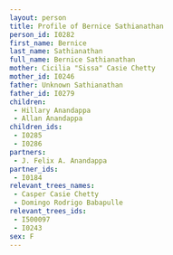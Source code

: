 ```yaml
---
layout: person
title: Profile of Bernice Sathianathan
person_id: I0282
first_name: Bernice
last_name: Sathianathan
full_name: Bernice Sathianathan
mother: Cicilia "Sissa" Casie Chetty
mother_id: I0246
father: Unknown Sathianathan
father_id: I0279
children:
 - Hillary Anandappa
 - Allan Anandappa
children_ids:
 - I0285
 - I0286
partners:
 - J. Felix A. Anandappa
partner_ids:
 - I0184
relevant_trees_names:
 - Casper Casie Chetty
 - Domingo Rodrigo Babapulle
relevant_trees_ids:
 - I500097
 - I0243
sex: F
---
```



